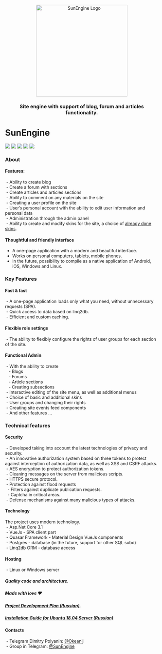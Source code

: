 <p align="center">
<img src="https://github.com/Dmitrij-Polyanin/SunEngine/blob/master/SunEngine.svg" width="300" alt="SunEngine Logo" />
</p>

<h3 align="center">Site engine with support of blog, forum and articles functionality.</h3>

# SunEngine

<img src="https://img.shields.io/static/v1?label=Version&message=v2.0.0-rc.9&color=green"> <a href="https://sunengine.site"><img src="https://img.shields.io/static/v1?label=Site%20(Ru)&message=sunengine.site&color=yellow"></a> <a href="https://demo.sunengine.site"><img src="https://img.shields.io/static/v1?label=Demo&message=demo.sunengine.site&color=yellow"></a>  <a href="https://t.me/SunEngine"><img src="https://img.shields.io/static/v1?label=Telegram&message=@SunEngine&color=success"></a>     <a href="README.RU.md"><img src="https://img.shields.io/static/v1?label=Readme&message=Russian&color=informational"></a>


### About
#### Features:
 - Ability to create blog  
 - Create a forum with sections  
 - Create articles and articles sections  
 - Ability to comment on any materials on the site  
 - Creating a user profile on the site  
 - User’s personal account with the ability to edit user information and personal data  
 - Administration through the admin panel  
 - Ability to create and modify skins for the site, a choice of [already done skins](https://github.com/sunengine/SunEngine.Skins).  

#### Thoughtful and friendly interface
 - A one-page application with a modern and beautiful interface.  
 - Works on personal computers, tablets, mobile phones.  
 - In the future, possibility to compile as a native application of Android, iOS, Windows and Linux.  

### Key Features
#### Fast & fast
 - A one-page application loads only what you need, without unnecessary requests (SPA).  
 - Quick access to data based on linq2db.  
 - Efficient and custom caching.  

#### Flexible role settings
 - The ability to flexibly configure the rights of user groups for each section of the site.  

#### Functional Admin
 - With the ability to create  
   - Blogs  
   - Forums  
   - Article sections  
   - Creating subsections  
 - Interactive editing of the site menu, as well as additional menus  
 - Choice of basic and additional skins  
 - User groups and changing their rights  
 - Creating site events feed components  
 - And other features ...  

### Technical features
#### Security
 - Developed taking into account the latest technologies of privacy and security.  
 - An innovative authorization system based on three tokens to protect against interception of authorization data, as well as XSS and CSRF attacks.  
 - AES encryption to protect authorization tokens.  
 - Cleaning messages on the server from malicious scripts.  
 - HTTPS secure protocol.  
 - Protection against flood requests  
  - Filters against duplicate publication requests.  
  - Captcha in critical areas.  
 - Defense mechanisms against many malicious types of attacks.  

#### Technology
The project uses modern technology.  
 - Asp.Net Core 3.1  
 - VueJs - SPA client part  
 - Quasar Framework - Material Design VueJs components  
 - Postgres - database (in the future, support for other SQL subd)  
 - Linq2db ORM - database access  

#### Hosting
 - Linux or Windows server  

##### Quality code and architecture.

##### Made with love ❤

##### [Project Development Plan (Russian)](https://sunengine.site/texts/roadmap).

##### [Installation Guide for Ubuntu 18.04 Server (Russian)](https://sunengine.site/install/14)

#### Contacts
 - Telegram Dimitry Polyanin: [@Okeanij](https://t.me/Okeanij)  
 - Group in Telegram: [@SunEngine](https://t.me/SunEngine)  
